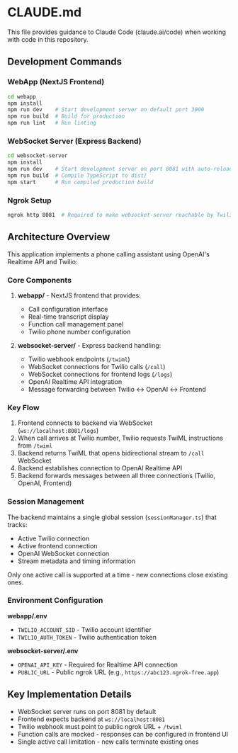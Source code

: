 # CLAUDE.md

This file provides guidance to Claude Code (claude.ai/code) when working with code in this repository.

## Development Commands

### WebApp (NextJS Frontend)
```bash
cd webapp
npm install
npm run dev    # Start development server on default port 3000
npm run build  # Build for production
npm run lint   # Run linting
```

### WebSocket Server (Express Backend)
```bash
cd websocket-server
npm install
npm run dev    # Start development server on port 8081 with auto-reload
npm run build  # Compile TypeScript to dist/
npm start      # Run compiled production build
```

### Ngrok Setup
```bash
ngrok http 8081  # Required to make websocket-server reachable by Twilio
```

## Architecture Overview

This application implements a phone calling assistant using OpenAI's Realtime API and Twilio:

### Core Components

1. **webapp/** - NextJS frontend that provides:
   - Call configuration interface
   - Real-time transcript display
   - Function call management panel
   - Twilio phone number configuration

2. **websocket-server/** - Express backend handling:
   - Twilio webhook endpoints (`/twiml`)
   - WebSocket connections for Twilio calls (`/call`)
   - WebSocket connections for frontend logs (`/logs`)
   - OpenAI Realtime API integration
   - Message forwarding between Twilio ↔ OpenAI ↔ Frontend

### Key Flow

1. Frontend connects to backend via WebSocket (`ws://localhost:8081/logs`)
2. When call arrives at Twilio number, Twilio requests TwiML instructions from `/twiml`
3. Backend returns TwiML that opens bidirectional stream to `/call` WebSocket
4. Backend establishes connection to OpenAI Realtime API
5. Backend forwards messages between all three connections (Twilio, OpenAI, Frontend)

### Session Management

The backend maintains a single global session (`sessionManager.ts`) that tracks:
- Active Twilio connection
- Active frontend connection  
- OpenAI WebSocket connection
- Stream metadata and timing information

Only one active call is supported at a time - new connections close existing ones.

### Environment Configuration

**webapp/.env**
- `TWILIO_ACCOUNT_SID` - Twilio account identifier
- `TWILIO_AUTH_TOKEN` - Twilio authentication token

**websocket-server/.env**
- `OPENAI_API_KEY` - Required for Realtime API connection
- `PUBLIC_URL` - Public ngrok URL (e.g., `https://abc123.ngrok-free.app`)

## Key Implementation Details

- WebSocket server runs on port 8081 by default
- Frontend expects backend at `ws://localhost:8081`
- Twilio webhook must point to public ngrok URL + `/twiml`
- Function calls are mocked - responses can be configured in frontend UI
- Single active call limitation - new calls terminate existing ones